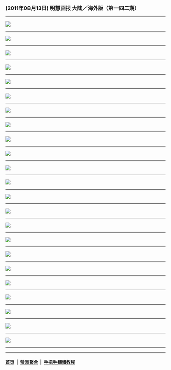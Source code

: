 ### (2011年08月13日) 明慧画报 大陆／海外版（第一四二期） 

---

<img src="http://qikan.minghui.org/mhqkpage/qikanimage/2011/08/13/mhhb-142-reader-online1.png"/><hr/>
<img src="http://qikan.minghui.org/mhqkpage/qikanimage/2011/08/13/mhhb-142-reader-online2.png"/><hr/>
<img src="http://qikan.minghui.org/mhqkpage/qikanimage/2011/08/13/mhhb-142-reader-online3.png"/><hr/>
<img src="http://qikan.minghui.org/mhqkpage/qikanimage/2011/08/13/mhhb-142-reader-online4.png"/><hr/>
<img src="http://qikan.minghui.org/mhqkpage/qikanimage/2011/08/13/mhhb-142-reader-online5.png"/><hr/>
<img src="http://qikan.minghui.org/mhqkpage/qikanimage/2011/08/13/mhhb-142-reader-online6.png"/><hr/>
<img src="http://qikan.minghui.org/mhqkpage/qikanimage/2011/08/13/mhhb-142-reader-online7.png"/><hr/>
<img src="http://qikan.minghui.org/mhqkpage/qikanimage/2011/08/13/mhhb-142-reader-online8.png"/><hr/>
<img src="http://qikan.minghui.org/mhqkpage/qikanimage/2011/08/13/mhhb-142-reader-online9.png"/><hr/>
<img src="http://qikan.minghui.org/mhqkpage/qikanimage/2011/08/13/mhhb-142-reader-online10.png"/><hr/>
<img src="http://qikan.minghui.org/mhqkpage/qikanimage/2011/08/13/mhhb-142-reader-online11.png"/><hr/>
<img src="http://qikan.minghui.org/mhqkpage/qikanimage/2011/08/13/mhhb-142-reader-online12.png"/><hr/>
<img src="http://qikan.minghui.org/mhqkpage/qikanimage/2011/08/13/mhhb-142-reader-online13.png"/><hr/>
<img src="http://qikan.minghui.org/mhqkpage/qikanimage/2011/08/13/mhhb-142-reader-online14.png"/><hr/>
<img src="http://qikan.minghui.org/mhqkpage/qikanimage/2011/08/13/mhhb-142-reader-online15.png"/><hr/>
<img src="http://qikan.minghui.org/mhqkpage/qikanimage/2011/08/13/mhhb-142-reader-online16.png"/><hr/>
<img src="http://qikan.minghui.org/mhqkpage/qikanimage/2011/08/13/mhhb-142-reader-online17.png"/><hr/>
<img src="http://qikan.minghui.org/mhqkpage/qikanimage/2011/08/13/mhhb-142-reader-online18.png"/><hr/>
<img src="http://qikan.minghui.org/mhqkpage/qikanimage/2011/08/13/mhhb-142-reader-online19.png"/><hr/>
<img src="http://qikan.minghui.org/mhqkpage/qikanimage/2011/08/13/mhhb-142-reader-online20.png"/><hr/>
<img src="http://qikan.minghui.org/mhqkpage/qikanimage/2011/08/13/mhhb-142-reader-online21.png"/><hr/>
<img src="http://qikan.minghui.org/mhqkpage/qikanimage/2011/08/13/mhhb-142-reader-online22.png"/><hr/>
<img src="http://qikan.minghui.org/mhqkpage/qikanimage/2011/08/13/mhhb-142-reader-online23.png"/><hr/>


---

#### [首页](../../../..) &nbsp;|&nbsp; [禁闻聚合](https://github.com/gfw-breaker/banned-news) &nbsp;|&nbsp; [手把手翻墙教程](https://github.com/gfw-breaker/guides) 